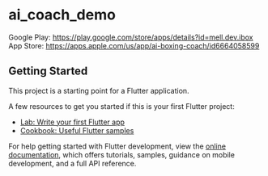 # ai_coach_demo

Google Play: https://play.google.com/store/apps/details?id=mell.dev.ibox
App Store: https://apps.apple.com/us/app/ai-boxing-coach/id6664058599

## Getting Started

This project is a starting point for a Flutter application.

A few resources to get you started if this is your first Flutter project:

- [Lab: Write your first Flutter app](https://docs.flutter.dev/get-started/codelab)
- [Cookbook: Useful Flutter samples](https://docs.flutter.dev/cookbook)

For help getting started with Flutter development, view the
[online documentation](https://docs.flutter.dev/), which offers tutorials,
samples, guidance on mobile development, and a full API reference.

